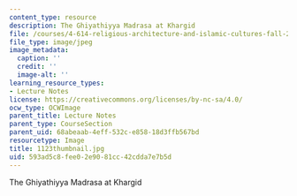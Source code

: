 ```yaml
---
content_type: resource
description: The Ghiyathiyya Madrasa at Khargid
file: /courses/4-614-religious-architecture-and-islamic-cultures-fall-2002/593ad5c8fee02e9081cc42cdda7e7b5d_1123thumbnail.jpg
file_type: image/jpeg
image_metadata:
  caption: ''
  credit: ''
  image-alt: ''
learning_resource_types:
- Lecture Notes
license: https://creativecommons.org/licenses/by-nc-sa/4.0/
ocw_type: OCWImage
parent_title: Lecture Notes
parent_type: CourseSection
parent_uid: 68abeaab-4eff-532c-e858-18d3ffb567bd
resourcetype: Image
title: 1123thumbnail.jpg
uid: 593ad5c8-fee0-2e90-81cc-42cdda7e7b5d
---
```

The Ghiyathiyya Madrasa at Khargid